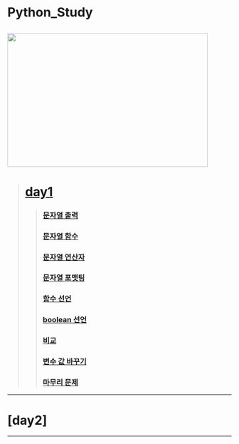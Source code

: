 # Python_Study

<img src="https://mk0analyticsindf35n9.kinstacdn.com/wp-content/uploads/2019/10/python-1.jpg" width="450px" height="300px"></img>
---
># [day1](C:\Users\R35\Python_Study\day01)
>>### [문자열 출력](C:\Users\R35\Python_Study\day01\print.py)
>>### [문자열 함수](C:\Users\R35\Python_Study\day01\str.py)
>>### [문자열 연산자](C:\Users\R35\Python_Study\day01\str1.py)
>>### [문자열 포맷팅](C:\Users\R35\Python_Study\day01\str2.py)
>>### [함수 선언](C:\Users\R35\Python_Study\day01\func.py)
>>### [boolean 선언](C:\Users\R35\Python_Study\day01\bool.py)
>>### [비교](C:\Users\R35\Python_Study\day01\is.py)
>>### [변수 값 바꾸기](C:\Users\R35\Python_Study\day01\swap.py)
>>### [마무리 문제](C:\Users\R35\Python_Study\day01\test.py)

---
# [day2]
---

